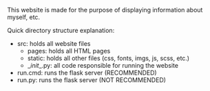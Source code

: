 This website is made for the purpose of displaying information about myself, etc.

Quick directory structure explanation:
- src: holds all website files
  - pages: holds all HTML pages
  - static: holds all other files (css, fonts, imgs, js, scss, etc.)
  - \__init__.py: all code responsible for running the website
- run.cmd: runs the flask server (RECOMMENDED)
- run.py: runs the flask server (NOT RECOMMENDED)
